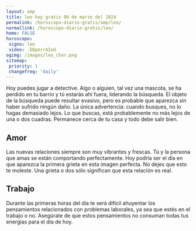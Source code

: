 ```yaml
---
layout: amp
title: leo hoy gratis 06 de marzo del 2024 
permalink: /horoscopo-diario-gratis/amp/leo/
normallink: /horoscopo-diario-gratis/leo/
home: FALSE
horoscopo:
 signo: leo
 video: -DQpmrrAIeU
ogimg: /images/leo_char.png
sitemap:
 priority: 1
 changefreq: 'daily'
---
```



Hoy puedes jugar a detective. Algo o alguien, tal vez una mascota, se ha perdido en tu barrio y tú estarás ahí fuera, liderando la búsqueda. El objeto de la búsqueda puede resultar evasivo, pero es probable que aparezca sin haber sufrido ningún daño. La única advertencia: cuando busques, no lo hagas demasiado lejos. Lo que buscas, está probablemente no más lejos de una o dos cuadras. Permanece cerca de tu casa y todo debe salir bien.

## Amor

Las nuevas relaciones siempre son muy vibrantes y frescas. Tú y la persona que amas se están comportando perfectamente. Hoy podría ser el día en que aparezca la primera grieta en esta imagen perfecta. No dejes que esto te moleste. Una grieta o dos sólo significan que esta relación es real.

## Trabajo

Durante las primeras horas del día te será difícil ahuyentar los pensamientos relacionados con problemas laborales, ya sea que estés en el trabajo o no. Asegúrate de que estos pensamientos no consuman todas tus energías para el día de hoy.